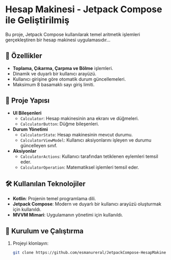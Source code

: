 # Hesap Makinesi - Jetpack Compose ile Geliştirilmiş

Bu proje, Jetpack Compose kullanılarak temel aritmetik işlemleri gerçekleştiren bir hesap makinesi uygulamasıdır...

## 🎯 Özellikler
- **Toplama, Çıkarma, Çarpma ve Bölme** işlemleri.
- Dinamik ve duyarlı bir kullanıcı arayüzü.
- Kullanıcı girişine göre otomatik durum güncellemeleri.
- Maksimum 8 basamaklı sayı giriş limiti.

## 📂 Proje Yapısı
- **UI Bileşenleri**
  - `Calculator`: Hesap makinesinin ana ekranı ve düğmeleri.
  - `CalculatorButton`: Düğme bileşenleri.
- **Durum Yönetimi**
  - `CalculatorState`: Hesap makinesinin mevcut durumu.
  - `CalculatorViewModel`: Kullanıcı aksiyonlarını işleyen ve durumu güncelleyen sınıf.
- **Aksiyonlar**
  - `CalculatorActions`: Kullanıcı tarafından tetiklenen eylemleri temsil eder.
  - `CalculatorOperation`: Matematiksel işlemleri temsil eder.

## 🛠️ Kullanılan Teknolojiler
- **Kotlin**: Projenin temel programlama dili.
- **Jetpack Compose**: Modern ve duyarlı bir kullanıcı arayüzü oluşturmak için kullanıldı.
- **MVVM Mimari**: Uygulamanın yönetimi için kullanıldı.

## 🚀 Kurulum ve Çalıştırma
1. Projeyi klonlayın:
   ```bash
   git clone https://github.com/esmanureral/JetpackCompose-HesapMakinesi.git
   

